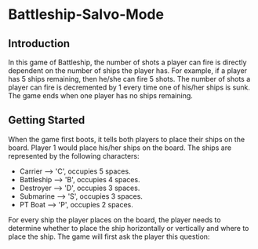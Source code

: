 # Battleship-Salvo-Mode

## Introduction

In this game of Battleship, the number of shots a player can fire is directly dependent on the number of ships the player has. For example, if a player has 5 ships remaining, then he/she can fire 5 shots. The number of shots a player can fire is decremented by 1 every time one of his/her ships is sunk. The game ends when one player has no ships remaining. 

## Getting Started

When the game first boots, it tells both players to place their ships on the board. Player 1 would place his/her ships on the board. The ships are represented by the following characters:

- Carrier --> 'C', occupies 5 spaces.
- Battleship --> 'B', occupies 4 spaces.
- Destroyer --> 'D', occupies 3 spaces. 
- Submarine --> 'S', occupies 3 spaces.
- PT Boat --> 'P', occupies 2 spaces.

For every ship the player places on the board, the player needs to determine whether to place the ship horizontally or vertically and where to place the ship. The game will first ask the player this question:

